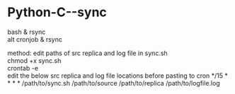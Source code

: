 # Python-C--sync
bash & rsync  
alt cronjob & rsync

method:
edit paths of src replica and log file in sync.sh  
chmod +x sync.sh  
crontab -e  
edit the below src replica and log file locations before pasting to cron
*/15 * * * * /path/to/sync.sh /path/to/source /path/to/replica /path/to/logfile.log  
